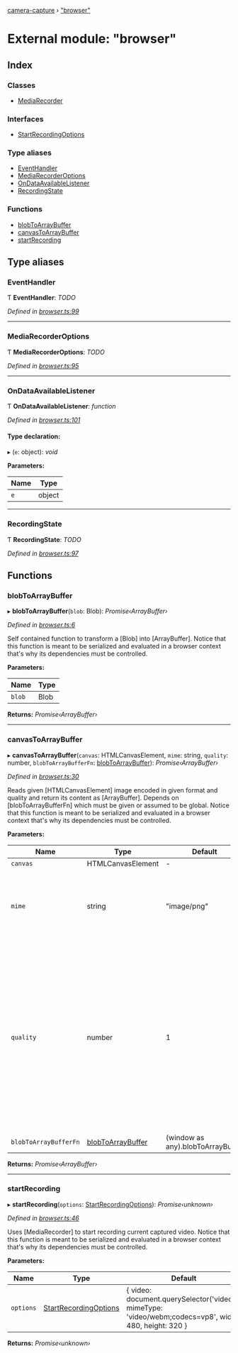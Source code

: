[camera-capture](../README.md) › ["browser"](_browser_.md)

# External module: "browser"

## Index

### Classes

* [MediaRecorder](../classes/_browser_.mediarecorder.md)

### Interfaces

* [StartRecordingOptions](../interfaces/_browser_.startrecordingoptions.md)

### Type aliases

* [EventHandler](_browser_.md#eventhandler)
* [MediaRecorderOptions](_browser_.md#mediarecorderoptions)
* [OnDataAvailableListener](_browser_.md#ondataavailablelistener)
* [RecordingState](_browser_.md#recordingstate)

### Functions

* [blobToArrayBuffer](_browser_.md#blobtoarraybuffer)
* [canvasToArrayBuffer](_browser_.md#canvastoarraybuffer)
* [startRecording](_browser_.md#startrecording)

## Type aliases

###  EventHandler

Ƭ **EventHandler**: *TODO*

*Defined in [browser.ts:99](https://github.com/cancerberoSgx/camera-capture/blob/31f9c91/camera-capture/src/browser.ts#L99)*

___

###  MediaRecorderOptions

Ƭ **MediaRecorderOptions**: *TODO*

*Defined in [browser.ts:95](https://github.com/cancerberoSgx/camera-capture/blob/31f9c91/camera-capture/src/browser.ts#L95)*

___

###  OnDataAvailableListener

Ƭ **OnDataAvailableListener**: *function*

*Defined in [browser.ts:101](https://github.com/cancerberoSgx/camera-capture/blob/31f9c91/camera-capture/src/browser.ts#L101)*

#### Type declaration:

▸ (`e`: object): *void*

**Parameters:**

Name | Type |
------ | ------ |
`e` | object |

___

###  RecordingState

Ƭ **RecordingState**: *TODO*

*Defined in [browser.ts:97](https://github.com/cancerberoSgx/camera-capture/blob/31f9c91/camera-capture/src/browser.ts#L97)*

## Functions

###  blobToArrayBuffer

▸ **blobToArrayBuffer**(`blob`: Blob): *Promise‹ArrayBuffer›*

*Defined in [browser.ts:6](https://github.com/cancerberoSgx/camera-capture/blob/31f9c91/camera-capture/src/browser.ts#L6)*

Self contained function to transform a [Blob] into [ArrayBuffer]. Notice that this function is meant to be serialized and evaluated in a browser context that's why its dependencies must be controlled.

**Parameters:**

Name | Type |
------ | ------ |
`blob` | Blob |

**Returns:** *Promise‹ArrayBuffer›*

___

###  canvasToArrayBuffer

▸ **canvasToArrayBuffer**(`canvas`: HTMLCanvasElement, `mime`: string, `quality`: number, `blobToArrayBufferFn`: [blobToArrayBuffer](_browser_.md#blobtoarraybuffer)): *Promise‹ArrayBuffer›*

*Defined in [browser.ts:30](https://github.com/cancerberoSgx/camera-capture/blob/31f9c91/camera-capture/src/browser.ts#L30)*

Reads given [HTMLCanvasElement] image encoded in given format and quality and return its content as [ArrayBuffer]. Depends on [blobToArrayBufferFn] which must be given or assumed to be global.  Notice that this function is meant to be serialized and evaluated in a browser context that's why its dependencies must be controlled.

**Parameters:**

Name | Type | Default | Description |
------ | ------ | ------ | ------ |
`canvas` | HTMLCanvasElement | - | - |
`mime` | string | "image/png" | A DOMString indicating the image format. The default type is image/png. |
`quality` | number | 1 | A Number between 0 and 1 indicating image quality if the requested type is image/jpeg. If this argument is anything else, the default value for image quality is used. Other arguments are ignored.  |
`blobToArrayBufferFn` | [blobToArrayBuffer](_browser_.md#blobtoarraybuffer) |  (window as any).blobToArrayBuffer | - |

**Returns:** *Promise‹ArrayBuffer›*

___

###  startRecording

▸ **startRecording**(`options`: [StartRecordingOptions](../interfaces/_browser_.startrecordingoptions.md)): *Promise‹unknown›*

*Defined in [browser.ts:46](https://github.com/cancerberoSgx/camera-capture/blob/31f9c91/camera-capture/src/browser.ts#L46)*

Uses [MediaRecorder] to start recording current captured video.
Notice that this function is meant to be serialized and evaluated in a browser context that's why its dependencies must be controlled.

**Parameters:**

Name | Type | Default |
------ | ------ | ------ |
`options` | [StartRecordingOptions](../interfaces/_browser_.startrecordingoptions.md) |  { video: document.querySelector<HTMLVideoElement>('video')!, mimeType: 'video/webm;codecs=vp8', width: 480, height: 320 } |

**Returns:** *Promise‹unknown›*
